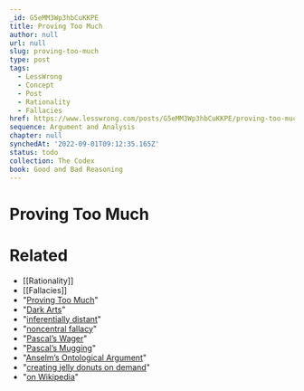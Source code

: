 ```yaml
---
_id: G5eMM3Wp3hbCuKKPE
title: Proving Too Much
author: null
url: null
slug: proving-too-much
type: post
tags:
  - LessWrong
  - Concept
  - Post
  - Rationality
  - Fallacies
href: https://www.lesswrong.com/posts/G5eMM3Wp3hbCuKKPE/proving-too-much
sequence: Argument and Analysis
chapter: null
synchedAt: '2022-09-01T09:12:35.165Z'
status: todo
collection: The Codex
book: Good and Bad Reasoning
---
```


# Proving Too Much


# Related

- [[Rationality]]
- [[Fallacies]]
- "[Proving Too Much](http://en.wikipedia.org/wiki/Proving_too_much)"
- "[Dark Arts](http://wiki.lesswrong.com/wiki/Dark_arts)"
- "[inferentially distant](http://wiki.lesswrong.com/wiki/Inferential_distance)"
- "[noncentral fallacy](http://lesswrong.com/lw/e95/the_noncentral_fallacy_the_worst_argument_in_the/)"
- "[Pascal’s Wager](http://en.wikipedia.org/wiki/Pascal%27s_Wager)"
- "[Pascal’s Mugging](http://wiki.lesswrong.com/wiki/Pascal%27s_mugging)"
- "[Anselm’s Ontological Argument](http://en.wikipedia.org/wiki/Ontological_argument#Anselm)"
- "[creating jelly donuts on demand](http://machall.com/view.php?date=2003-04-21)"
- "[on Wikipedia](http://en.wikipedia.org/wiki/Proving_too_much)"
